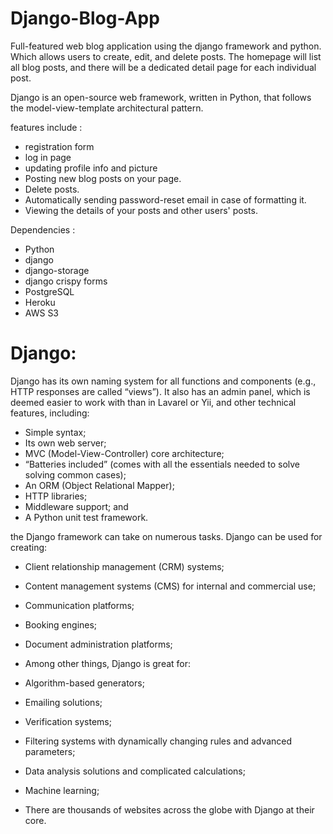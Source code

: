 # Django-Blog-App

Full-featured web blog application using the django framework and python. Which allows users to create, edit, and delete posts. The homepage will list all blog posts, and there will be a dedicated detail page for each individual post.

Django is an open-source web framework, written in Python, that follows the model-view-template architectural pattern.

features include :

- registration form
- log in page
- updating profile info and picture
- Posting new blog posts on your page.
- Delete posts. 
- Automatically sending password-reset email in case of formatting it.
- Viewing the details of your posts and other users' posts.

Dependencies :

- Python
- django
- django-storage
- django crispy forms
- PostgreSQL
- Heroku
- AWS S3


# Django:

Django has its own naming system for all functions and components (e.g., HTTP responses are called “views”). It also has an admin panel, which is deemed easier to work with than in Lavarel or Yii, and other technical features, including:

- Simple syntax;
- Its own web server;
- MVC (Model-View-Controller) core architecture;
- “Batteries included” (comes with all the essentials needed to solve solving common cases);
- An ORM (Object Relational Mapper);
- HTTP libraries;
- Middleware support; and
- A Python unit test framework.

the Django framework can take on numerous tasks. Django can be used for creating:

- Client relationship management (CRM) systems;
- Content management systems (CMS) for internal and commercial use;
- Communication platforms;
- Booking engines;
- Document administration platforms;
- Among other things, Django is great for:

- Algorithm-based generators;
- Emailing solutions;
- Verification systems;
- Filtering systems with dynamically changing rules and advanced parameters;
- Data analysis solutions and complicated calculations;
- Machine learning;
- There are thousands of websites across the globe with Django at their core.
